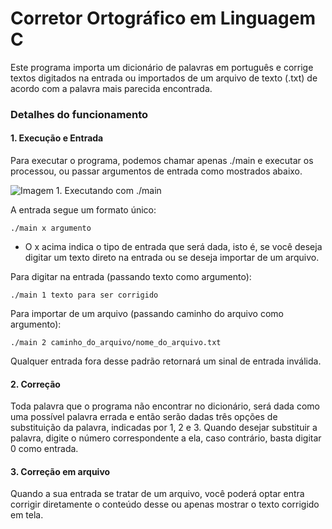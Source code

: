 # Corretor Ortográfico em Linguagem C

Este programa importa um dicionário de palavras em português e corrige textos digitados na entrada ou importados de um arquivo de texto (.txt) de acordo com a palavra mais parecida encontrada. 

### Detalhes do funcionamento

#### 1. Execução e Entrada
Para executar o programa, podemos chamar apenas ./main e executar os processou, ou passar argumentos de entrada como mostrados abaixo.

![Imagem 1. Executando com ./main](https://drive.google.com/file/d/1_h64QTc1QHvD1sjUmNvpHh518XMan7np/view?usp=sharing)

A entrada segue um formato único:

```./main x argumento```

- O x acima indica o tipo de entrada que será dada, isto é, se você deseja digitar um texto direto na entrada ou se deseja importar de um arquivo. 

Para digitar na entrada (passando texto como argumento):

```./main 1 texto para ser corrigido```

Para importar de um arquivo (passando caminho do arquivo como argumento):

```./main 2 caminho_do_arquivo/nome_do_arquivo.txt```

Qualquer entrada fora desse padrão retornará um sinal de entrada inválida.

#### 2. Correção
Toda palavra que o programa não encontrar no dicionário, será dada como uma possível palavra errada e então serão dadas três opções de substituição da palavra, indicadas por 1, 2 e 3.
Quando desejar substituir a palavra, digite o número correspondente a ela, caso contrário, basta digitar 0 como entrada. 

#### 3. Correção em arquivo
Quando a sua entrada se tratar de um arquivo, você poderá optar entra corrigir diretamente o conteúdo desse ou apenas mostrar o texto corrigido em tela.

